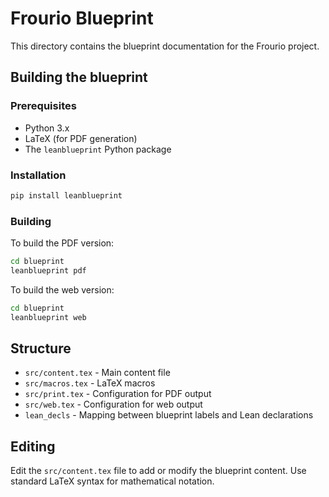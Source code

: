 # Frourio Blueprint

This directory contains the blueprint documentation for the Frourio project.

## Building the blueprint

### Prerequisites

- Python 3.x
- LaTeX (for PDF generation)
- The `leanblueprint` Python package

### Installation

```bash
pip install leanblueprint
```

### Building

To build the PDF version:
```bash
cd blueprint
leanblueprint pdf
```

To build the web version:
```bash
cd blueprint
leanblueprint web
```

## Structure

- `src/content.tex` - Main content file
- `src/macros.tex` - LaTeX macros
- `src/print.tex` - Configuration for PDF output
- `src/web.tex` - Configuration for web output
- `lean_decls` - Mapping between blueprint labels and Lean declarations

## Editing

Edit the `src/content.tex` file to add or modify the blueprint content. Use standard LaTeX syntax for mathematical notation.
